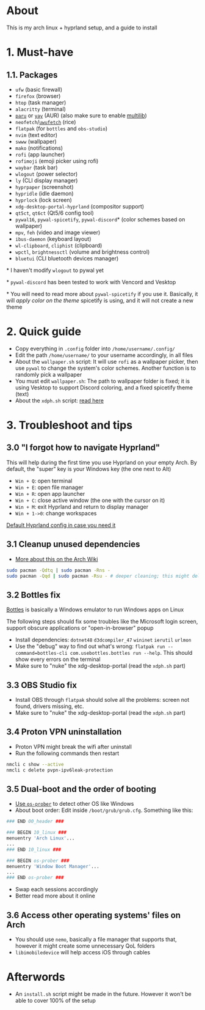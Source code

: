 
# About
Thís is my arch linux + hyprland setup, and a guide to install
# 1. Must-have
## 1.1. Packages
- `ufw` (basic firewall)
- `firefox` (browser)
- `htop` (task manager)
- `alacritty` (terminal)
- [`paru`](https://github.com/Morganamilo/paru) or [`yay`](https://github.com/Jguer/yay) (AUR) (also make sure to enable [multilib](https://wiki.archlinux.org/title/Official_repositories#multilib))
- `neofetch`/[`uwufetch`](https://github.com/ad-oliviero/uwufetch) (rice)
- `flatpak` (for `bottles` and `obs-studio`)
- `nvim` (text editor)
- `swww` (wallpaper)
- `mako` (notifications)
- `rofi` (app launcher)
- `rofimoji` (emoji picker using rofi)
- `waybar` (task bar)
- `wlogout` (power selector)
- `ly` (CLI display manager)
- `hyprpaper` (screenshot)
- `hypridle` (idle daemon)
- `hyprlock` (lock screen)
- `xdg-desktop-portal-hyprland` (compositor support)
- `qt5ct`, `qt6ct` (Qt5/6 config tool)
- `pywal16`, `pywal-spicetify`, `pywal-discord`* (color schemes based on wallpaper)
- `mpv`, `feh` (video and image viewer)
- `ibus-daemon` (keyboard layout)
- `wl-clipboard`, `cliphist` (clipboard)
- `wpctl`, `brightnessctl` (volume and brightness control)
- `bluetui` (CLI bluetooth devices manager)


\* I haven't modify `wlogout` to pywal yet

\* `pywal-discord` has been tested to work with Vencord and Vesktop

\* You will need to read more about `pywal-spicetify` if you use it. Basically, it will *apply color on the theme* spicetify is using, and it will not create a new theme

# 2. Quick guide
- Copy everything in `.config` folder into `/home/username/.config/`
- Edit the path `/home/username/` to your username accordingly, in all files 
- About the `wallpaper.sh` script: It will use `rofi` as a wallpaper picker, then use `pywal` to change the system's color schemes. Another function is to randomly pick a wallpaper
- You must edit `wallpaper.sh`: The path to wallpaper folder is fixed; it is using Vesktop to support Discord coloring, and a fixed spicetify theme (text)
- About the `xdph.sh` script: [read here](https://wiki.hyprland.org/Useful-Utilities/xdg-desktop-portal-hyprland/#usage)

# 3. Troubleshoot and tips

## 3.0 "I forgot how to navigate Hyprland"
This will help during the first time you use Hyprland on your empty Arch. By default, the "super" key is your Windows key (the one next to Alt)
- `Win + Q`: open terminal
- `Win + E`: open file manager
- `Win + R`: open app launcher
- `Win + C`: close active window (the one with the cursor on it)
- `Win + M`: exit Hyprland and return to display manager
- `Win + 1->0`: change workspaces

[Default Hyprland config in case you need it](https://github.com/hyprwm/Hyprland/blob/main/example/hyprland.conf)

## 3.1 Cleanup unused dependencies
- [More about this on the Arch Wiki](https://wiki.archlinux.org/title/Pacman/Tips_and_tricks#Removing_unused_packages_(orphans))
```bash
sudo pacman -Qdtq | sudo pacman -Rns -
sudo pacman -Qqd | sudo pacman -Rsu - # deeper cleaning; this might delete some "certificates" that firefox needed, so whitelist it or reinstall it later
```
## 3.2 Bottles fix
[Bottles](usebottles.com) is basically a Windows emulator to run Windows apps on Linux

The following steps should fix some troubles like the Microsoft login screen, support obscure applications or "open-in-browser" popup
- Install dependencies: `dotnet48` `d3dcompiler_47` `wininet` `ierutil` `urlmon`
- Use the "debug" way to find out what's wrong: `flatpak run --command=bottles-cli com.usebottles.bottles run --help`. This should show every errors on the terminal
- Make sure to "nuke" the xdg-desktop-portal (read the `xdph.sh` part)

## 3.3 OBS Studio fix
- Install OBS through `flatpak` should solve all the problems: screen not found, drivers missing, etc.
- Make sure to "nuke" the xdg-desktop-portal (read the `xdph.sh` part)

## 3.4 Proton VPN uninstallation
- Proton VPN might break the wifi after uninstall
- Run the following commands then restart
```bash
nmcli c show --active
nmcli c delete pvpn-ipv6leak-protection
```

## 3.5 Dual-boot and the order of booting
- [Use `os-prober`](https://wiki.archlinux.org/title/GRUB#Detecting_other_operating_systems) to detect other OS like Windows
- About boot order: Edit inside `/boot/grub/grub.cfg`. Something like this:
```bash
### END 00_header ###

### BEGIN 10_linux ###
menuentry 'Arch Linux'...
...
### END 10_linux ###

### BEGIN os-prober ###
menuentry 'Window Boot Manager'...
...
### END os-prober ###
```
- Swap each sessions accordingly
- Better read more about it online

## 3.6 Access other operating systems' files on Arch
- You should use `nemo`, basically a file manager that supports that, however it might create some unnecessary QoL folders
- `libimobiledevice` will help access iOS through cables

# Afterwords
- An `install.sh` script might be made in the future. However it won't be able to cover 100% of the setup
